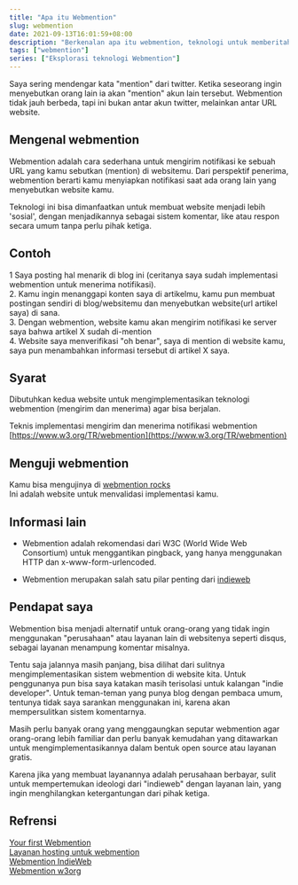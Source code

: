 ```yaml
---
title: "Apa itu Webmention"
slug: webmention
date: 2021-09-13T16:01:59+08:00
description: "Berkenalan apa itu webmention, teknologi untuk memberitahu URL lain saat kamu memention url tersebut. Sebaliknya kamu bisa menerima notifikasi saat dimention"
tags: ["webmention"]
series: ["Eksplorasi teknologi Webmention"]
---
```


Saya sering mendengar kata "mention" dari twitter. Ketika seseorang ingin menyebutkan orang lain ia akan "mention" akun lain tersebut. Webmention tidak jauh berbeda, tapi ini bukan antar akun twitter, melainkan antar URL website.

## Mengenal webmention

Webmention adalah cara sederhana untuk mengirim notifikasi ke sebuah URL yang kamu sebutkan (mention) di websitemu. Dari perspektif penerima, webmention berarti kamu menyiapkan notifikasi saat ada orang lain yang menyebutkan website kamu.

Teknologi ini bisa dimanfaatkan untuk membuat website menjadi lebih 'sosial', dengan menjadikannya sebagai sistem komentar, like atau respon secara umum tanpa perlu pihak ketiga.

## Contoh
1 Saya posting hal menarik di blog ini (ceritanya saya sudah implementasi webmention untuk menerima notifikasi).  
2. Kamu ingin menanggapi konten saya di artikelmu, kamu pun membuat postingan sendiri di blog/websitemu dan menyebutkan website(url artikel saya) di sana.  
3. Dengan webmention, website kamu akan mengirim notifikasi ke server saya bahwa artikel X sudah di-mention  
4. Website saya menverifikasi "oh benar", saya di mention di website kamu, saya pun menambahkan informasi tersebut di artikel X saya.

## Syarat
Dibutuhkan kedua website untuk mengimplementasikan teknologi webmention (mengirim dan menerima) agar bisa berjalan.

Teknis implementasi mengirim dan menerima notifikasi webmention
[https://www.w3.org/TR/webmention](https://www.w3.org/TR/webmention)

## Menguji webmention
Kamu bisa mengujinya di [webmention rocks](https://webmention.rocks/)  
Ini adalah website untuk menvalidasi implementasi kamu.

## Informasi lain
- Webmention adalah rekomendasi dari W3C (World Wide Web Consortium) untuk menggantikan pingback, yang hanya menggunakan HTTP dan x-www-form-urlencoded.

- Webmention merupakan salah satu pilar penting dari [indieweb](https://jurnal.dev/indieweb/)

## Pendapat saya
Webmention bisa menjadi alternatif untuk orang-orang yang tidak ingin menggunakan "perusahaan" atau layanan lain di websitenya seperti disqus, sebagai layanan menampung komentar misalnya.

Tentu saja jalannya masih panjang, bisa dilihat dari sulitnya mengimplementasikan sistem webmention di website kita. Untuk penggunanya pun bisa saya katakan masih terisolasi untuk kalangan "indie developer". Untuk teman-teman yang punya blog dengan pembaca umum, tentunya tidak saya sarankan menggunakan ini, karena akan mempersulitkan sistem komentarnya.

Masih perlu banyak orang yang menggaungkan seputar webmention agar orang-orang lebih familiar dan perlu banyak kemudahan yang ditawarkan untuk mengimplementasikannya dalam bentuk open source atau layanan gratis. 

Karena jika yang membuat layanannya adalah perusahaan berbayar, sulit untuk mempertemukan ideologi dari "indieweb" dengan layanan lain, yang ingin menghilangkan ketergantungan dari pihak ketiga.

## Refrensi
[Your first Webmention](https://aaronparecki.com/2018/06/30/11/your-first-webmention#responses)  
[Layanan hosting untuk webmention](https://webmention.io/)  
[Webmention IndieWeb](https://indieweb.org/Webmention)  
[Webmention w3org](https://www.w3.org/TR/webmention/#authorsnote-p-2)

